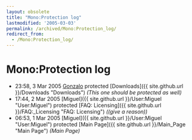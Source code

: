 ```yaml
---
layout: obsolete
title: "Mono:Protection log"
lastmodified: '2005-03-03'
permalink: /archived/Mono:Protection_log/
redirect_from:
  - /Mono:Protection_log/
---
```


Mono:Protection log
===================

-   23:58, 3 Mar 2005 [Gonzalo](/index.php?title=User:Gonzalo&action=edit&redlink=1 "User:Gonzalo (page does not exist)") protected [Downloads]({{ site.github.url }}/Downloads "Downloads") *(This one should be protected as well)*
-   17:44, 2 Mar 2005 [Miguel]({{ site.github.url }}/User:Miguel "User:Miguel") protected [FAQ: Licensing]({{ site.github.url }}/FAQ:_Licensing "FAQ: Licensing") *((give a reason))*
-   06:53, 1 Mar 2005 [Miguel]({{ site.github.url }}/User:Miguel "User:Miguel") protected [Main Page]({{ site.github.url }}/Main_Page "Main Page") *(Main Page)*


